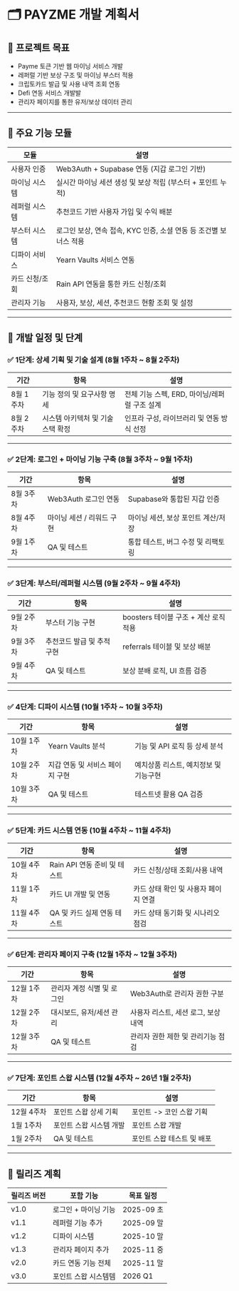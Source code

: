 
# 🗂️ PAYZME 개발 계획서

## 🎯 프로젝트 목표

- Payme 토큰 기반 웹 마이닝 서비스 개발
- 레퍼럴 기반 보상 구조 및 마이닝 부스터 적용
- 크립토카드 발급 및 사용 내역 조회 연동
- Defi 연동 서비스 개발발
- 관리자 페이지를 통한 유저/보상 데이터 관리

---

## 🧱 주요 기능 모듈

| 모듈              | 설명                                                                  |
|-------------------|-----------------------------------------------------------------------|
| 사용자 인증        | Web3Auth + Supabase 연동 (지갑 로그인 기반)                           |
| 마이닝 시스템      | 실시간 마이닝 세션 생성 및 보상 적립 (부스터 + 포인트 누적)            |
| 레퍼럴 시스템      | 추천코드 기반 사용자 가입 및 수익 배분                                 |
| 부스터 시스템      | 로그인 보상, 연속 접속, KYC 인증, 소셜 연동 등 조건별 보너스 적용      |
| 디파이 서비스      | Yearn Vaults 서비스 연동                                            |
| 카드 신청/조회     | Rain API 연동을 통한 카드 신청/조회                                   |
| 관리자 기능        | 사용자, 보상, 세션, 추천코드 현황 조회 및 설정                        |

---

## 🧭 개발 일정 및 단계

### ✅ 1단계: 상세 기획 및 기술 설계 (8월 1주차 ~ 8월 2주차)

| 기간         | 항목                        | 설명                                     |
|--------------|-----------------------------|------------------------------------------|
| 8월 1주차    | 기능 정의 및 요구사항 명세    | 전체 기능 스펙, ERD, 마이닝/레퍼럴 구조 설계 |
| 8월 2주차    | 시스템 아키텍처 및 기술 스택 확정 | 인프라 구성, 라이브러리 및 연동 방식 선정 |

---

### ✅ 2단계: 로그인 + 마이닝 기능 구축 (8월 3주차 ~ 9월 1주차)

| 기간         | 항목                         | 설명                                  |
|--------------|------------------------------|---------------------------------------|
| 8월 3주차    | Web3Auth 로그인 연동         | Supabase와 통합된 지갑 인증            |
| 8월 4주차    | 마이닝 세션 / 리워드 구현    | 마이닝 세션, 보상 포인트 계산/저장    |
| 9월 1주차    | QA 및 테스트                 | 통합 테스트, 버그 수정 및 리팩토링     |

---

### ✅ 3단계: 부스터/레퍼럴 시스템 (9월 2주차 ~ 9월 4주차)

| 기간         | 항목                        | 설명                                  |
|--------------|-----------------------------|---------------------------------------|
| 9월 2주차    | 부스터 기능 구현            | boosters 테이블 구조 + 계산 로직 적용 |
| 9월 3주차    | 추천코드 발급 및 추적 구현  | referrals 테이블 및 보상 배분          |
| 9월 4주차    | QA 및 테스트                 | 보상 분배 로직, UI 흐름 검증           |

---

### ✅ 4단계: 디파이 시스템 (10월 1주차 ~ 10월 3주차)

| 기간         | 항목                        | 설명                                  |
|--------------|-----------------------------|---------------------------------------|
| 10월 1주차    | Yearn Vaults 분석            | 기능 및 API 로직 등 상세 분석           |
| 10월 2주차    | 지갑 연동 및 서비스 페이지 구현  | 예치상품 리스트, 예치정보 및 기능구현  |
| 10월 3주차    | QA 및 테스트                 | 테스트넷 활용 QA 검증                   |

---

### ✅ 5단계: 카드 시스템 연동 (10월 4주차 ~ 11월 4주차)

| 기간         | 항목                        | 설명                                 |
|--------------|-----------------------------|--------------------------------------|
| 10월 4주차 | Rain API 연동 준비 및 테스트 | 카드 신청/상태 조회/사용 내역        |
| 11월 1주차   | 카드 UI 개발 및 연동         | 카드 상태 확인 및 사용자 페이지 연결  |
| 11월 4주차   | QA 및 카드 실제 연동 테스트  | 카드 상태 동기화 및 시나리오 점검     |

---

### ✅ 6단계: 관리자 페이지 구축 (12월 1주차 ~ 12월 3주차)

| 기간         | 항목                        | 설명                                  |
|--------------|-----------------------------|---------------------------------------|
| 12월 1주차   | 관리자 계정 식별 및 로그인   | Web3Auth로 관리자 권한 구분           |
| 12월 2주차   | 대시보드, 유저/세션 관리     | 사용자 리스트, 세션 로그, 보상 내역   |
| 12월 3주차   | QA 및 테스트                 | 관리자 권한 제한 및 관리기능 점검     |

---

### ✅ 7단계: 포인트 스왑 시스템 (12월 4주차 ~ 26년 1월 2주차)

| 기간         | 항목                        | 설명                                  |
|--------------|-----------------------------|---------------------------------------|
| 12월 4주차   | 포인트 스왑 상세 기획         | 포인트 -> 코인 스왑 기획                |
| 1월 1주차   | 포인트 스왑 시스템 개발        | 포인트 스왑 개발                       |
| 1월 2주차   | QA 및 테스트                  | 포인트 스왑 테스트 및 배포              |

---

## 🚀 릴리즈 계획

| 릴리즈 버전 | 포함 기능                                 | 목표 일정     |
|--------------|--------------------------------------------|----------------|
| v1.0         | 로그인 + 마이닝 기능                        | 2025-09 초     |
| v1.1         | 레퍼럴 기능 추가                           | 2025-09 말     |
| v1.2         | 디파이 시스템                              | 2025-10 말     |
| v1.3         | 관리자 페이지 추가                         | 2025-11 중     |
| v2.0         | 카드 연동 기능 전체                         | 2025-11 말     
| v3.0         | 포인트 스왑 시스템템                       | 2026 Q1 |
